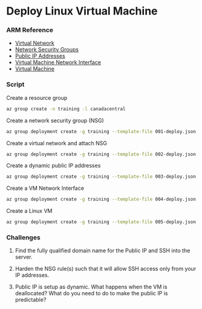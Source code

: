 # Deploy Linux Virtual Machine

### ARM Reference

* [Virtual Network](https://docs.microsoft.com/en-us/azure/templates/microsoft.network/virtualnetworks)
* [Network Security Groups](https://docs.microsoft.com/en-us/azure/templates/microsoft.network/networksecuritygroups)
* [Public IP Addresses](https://docs.microsoft.com/en-us/azure/templates/microsoft.network/publicipaddresses)
* [Virtual Machine Network Interface](https://docs.microsoft.com/en-us/azure/templates/microsoft.network/networkinterfaces)
* [Virtual Machine](https://docs.microsoft.com/en-us/azure/templates/microsoft.compute/virtualmachines)


### Script

Create a resource group
```bash
az group create -n training -l canadacentral
```

Create a network security group (NSG)
```bash
az group deployment create -g training --template-file 001-deploy.json
```

Create a virtual network and attach NSG
```bash
az group deployment create -g training --template-file 002-deploy.json
```

Create a dynamic public IP addresses
```bash
az group deployment create -g training --template-file 003-deploy.json
```

Create a VM Network Interface
```bash
az group deployment create -g training --template-file 004-deploy.json
```

Create a Linux VM
```bash
az group deployment create -g training --template-file 005-deploy.json
```

### Challenges

1. Find the fully qualified domain name for the Public IP and SSH into the server.

2. Harden the NSG rule(s) such that it will allow SSH access only from your IP addresses.

3. Public IP is setup as dynamic.  What happens when the VM is deallocated?  What do you need to do to make the public IP is predictable?